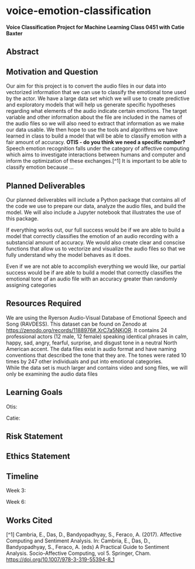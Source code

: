 # voice-emotion-classification
**Voice Classification Project for Machine Learning Class 0451 with Catie Baxter**

## Abstract

## Motivation and Question
Our aim for this project is to convert the audio files in our data into vectorized information that we can use to classify the emotional tone used by the actor. We have a large data set which we will use to create predictive and exploratory models that will help us generate specific hypotheses regarding what elements of the audio indicate certain emotions. The target variable and other information about the file are included in the names of the audio files so we will also need to extract that information as we make our data usable. We then hope to use the tools and algorithms we have learned in class to build a model that will be able to classify emotion with a fair amount of accuracy. **OTIS - do you think we need a specific number?** Speech emotion recognition falls under the category of affective computing which aims to investigate interactions between humans and computer and inform the optimization of these exchanges.[^1] It is important to be able to classify emotion because ...

## Planned Deliverables
Our planned deliverables will include a Python package that contains all of the code we use to prepare our data, analyze the audio files, and build the model. We will also include a Jupyter notebook that illustrates the use of this package.

If everything works out, our full success would be if we are able to build a model that correctly classifies the emotion of an audio recording with a substancial amount of accuracy. We would also create clear and conscise functions that allow us to vectorize and visualize the audio files so that we fully understand why the model behaves as it does. 

Even if we are not able to accomplish everything we would like, our partial success would be if are able to build a model that correctly classifies the emotional tone of an audio file with an accuracy greater than randomly assigning categories

## Resources Required
We are using the Ryerson Audio-Visual Database of Emotional Speech and Song (RAVDESS). This dataset can be found on Zenodo at https://zenodo.org/records/1188976#.XrC7a5NKjOR. It contains 24 professional actors (12 male, 12 female) speaking identical phrases in calm, happy, sad, angry, fearful, surprise, and disgust tone in a neutral North American accent. The data files exist in audio format and have naming conventions that described the tone that they are. The tones were rated 10 times by 247 other individuals and put into emotional categories.  
While the data set is much larger and contains video and song files, we will only be examining the audio data files 

## Learning Goals
Otis:

Catie:

## Risk Statement

## Ethics Statement

## Timeline
Week 3:

Week 6:

## Works Cited
[^1] Cambria, E., Das, D., Bandyopadhyay, S., Feraco, A. (2017). Affective Computing and Sentiment Analysis. In: Cambria, E., Das, D., Bandyopadhyay, S., Feraco, A. (eds) A Practical Guide to Sentiment Analysis. Socio-Affective Computing, vol 5. Springer, Cham. https://doi.org/10.1007/978-3-319-55394-8_1
